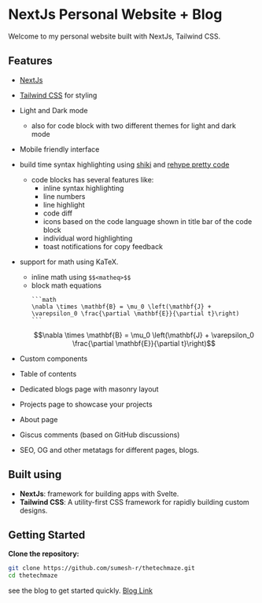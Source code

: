 # NextJs Personal Website + Blog

Welcome to my personal website built with NextJs, Tailwind CSS.

<!-- Shadcn-Svelte for UI components, and MDsveX for rendering Markdown files. -->

## Features

- [NextJs](https://nextjs.org/)
- [Tailwind CSS](https://tailwindcss.com/) for styling
  <!-- - [Shadcn-Svelte](https://www.shadcn-svelte.com/) for UI components -->
  <!-- - [MDsveX](https://mdsvex.pngwn.io) preprocessor -->
- Light and Dark mode
  - also for code block with two different themes for light and dark mode
- Mobile friendly interface
- build time syntax highlighting using [shiki](https://shiki.matsu.io/) and [rehype pretty code](https://rehype-pretty-code.netlify.app/)
  - code blocks has several features like:
    - inline syntax highlighting
    - line numbers
    - line highlight
    - code diff
    - icons based on the code language shown in title bar of the code block
    - individual word highlighting
    - toast notifications for copy feedback
- support for math using KaTeX.

  - inline math using `$$<matheq>$$`
  - block math equations
    ````
    ```math
    \nabla \times \mathbf{B} = \mu_0 \left(\mathbf{J} + \varepsilon_0 \frac{\partial \mathbf{E}}{\partial t}\right)
    ```
    ````
    $$\nabla \times \mathbf{B} = \mu_0 \left(\mathbf{J} + \varepsilon_0 \frac{\partial \mathbf{E}}{\partial t}\right)$$

- Custom components
- Table of contents
- Dedicated blogs page with masonry layout
- Projects page to showcase your projects
- About page
- Giscus comments (based on GitHub discussions)
- SEO, OG and other metatags for different pages, blogs.

## Built using

- **NextJs**: framework for building apps with Svelte.
- **Tailwind CSS**: A utility-first CSS framework for rapidly building custom designs.
  <!-- - **Shadcn-Svelte**: Accessible and customizable components that you can copy and paste into your apps. -->
  <!-- - **MDsveX**: A Markdown preprocessor for Svelte. -->

## Getting Started

**Clone the repository:**

```bash
git clone https://github.com/sumesh-r/thetechmaze.git
cd thetechmaze
```

see the blog to get started quickly. [Blog Link](https://thetechmaze.com/blog/getting-started)
